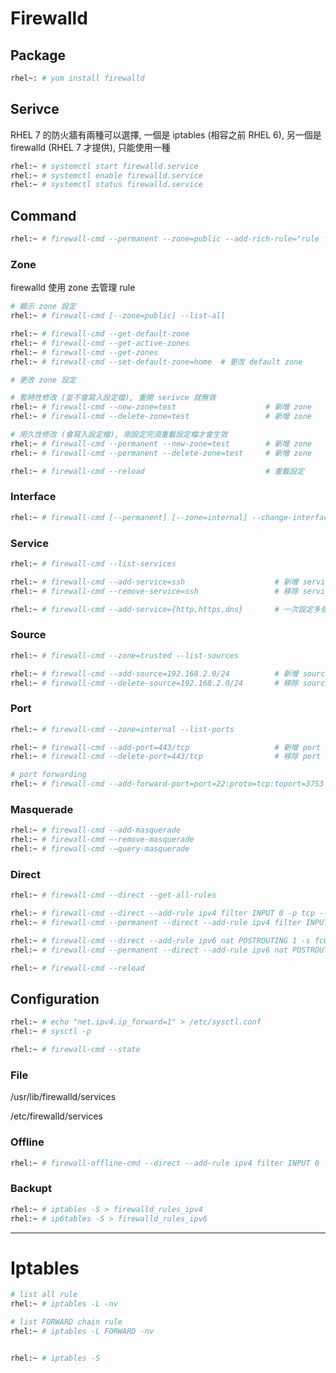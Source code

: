# Firewalld #


## Package ##

```bash
rhel~: # yum install firewalld
```


## Serivce ##

RHEL 7 的防火牆有兩種可以選擇, 一個是 iptables (相容之前 RHEL 6), 另一個是 firewalld (RHEL 7 才提供), 只能使用一種

```bash
rhel:~ # systemctl start firewalld.service
rhel:~ # systemctl enable firewalld.service
rhel:~ # systemctl status firewalld.service
```


## Command ##

```bash
rhel:~ # firewall-cmd --permanent --zone=public --add-rich-rule="rule family=ipv4 accept source address=192.168.68.0/24"
```


### Zone ###

firewalld 使用 zone 去管理 rule

```bash
# 顯示 zone 設定
rhel:~ # firewall-cmd [--zone=public] --list-all

rhel:~ # firewall-cmd --get-default-zone
rhel:~ # firewall-cmd --get-active-zones
rhel:~ # firewall-cmd --get-zones
rhel:~ # firewall-cmd --set-default-zone=home  # 更改 default zone

# 更改 zone 設定

# 暫時性修改 (並不會寫入設定檔), 重開 serivce 就無效
rhel:~ # firewall-cmd --new-zone=test                    # 新增 zone
rhel:~ # firewall-cmd --delete-zone=test                 # 新增 zone

# 用久性修改 (會寫入設定檔), 剛設定完須重載設定檔才會生效
rhel:~ # firewall-cmd --permanent --new-zone=test        # 新增 zone
rhel:~ # firewall-cmd --permanent --delete-zone=test     # 新增 zone

rhel:~ # firewall-cmd --reload                           # 重載設定
```


### Interface ###

```bash
rhel:~ # firewall-cmd [--permanent] [--zone=internal] --change-interface=eth0
```


### Service ###

```bash
rhel:~ # firewall-cmd --list-services

rhel:~ # firewall-cmd --add-service=ssh                    # 新增 service
rhel:~ # firewall-cmd --remove-service=ssh                 # 移除 service

rhel:~ # firewall-cmd --add-service={http,https,dns}       # 一次設定多個 service
```


### Source ###

```bash
rhel:~ # firewall-cmd --zone=trusted --list-sources

rhel:~ # firewall-cmd --add-source=192.168.2.0/24          # 新增 source
rhel:~ # firewall-cmd --delete-source=192.168.2.0/24       # 移除 source
```


### Port ###

```bash
rhel:~ # firewall-cmd --zone=internal --list-ports

rhel:~ # firewall-cmd --add-port=443/tcp                   # 新增 port
rhel:~ # firewall-cmd --delete-port=443/tcp                # 移除 port

# port forwarding
rhel:~ # firewall-cmd --add-forward-port=port=22:proto=tcp:toport=3753
```


### Masquerade ###

```bash
rhel:~ # firewall-cmd --add-masquerade
rhel:~ # firewall-cmd –-remove-masquerade
rhel:~ # firewall-cmd -–query-masquerade
```


### Direct ###

```bash
rhel:~ # firewall-cmd --direct --get-all-rules

rhel:~ # firewall-cmd --direct --add-rule ipv4 filter INPUT 0 -p tcp --dport 9000 -j ACCEPT
rhel:~ # firewall-cmd --permanent --direct --add-rule ipv4 filter INPUT 0 -p tcp --dport 9000 -j ACCEPT 

rhel:~ # firewall-cmd --direct --add-rule ipv6 nat POSTROUTING 1 -s fc00:db8::1/112 -j MASQUERADE
rhel:~ # firewall-cmd --permanent --direct --add-rule ipv6 nat POSTROUTING 1 -s fc00:db8::1/112 -j MASQUERADE

rhel:~ # firewall-cmd --reload
```


## Configuration ##

```bash
rhel:~ # echo "net.ipv4.ip_forward=1" > /etc/sysctl.conf
rhel:~ # sysctl -p

rhel:~ # firewall-cmd --state
```


### File ###

/usr/lib/firewalld/services

/etc/firewalld/services


### Offline ###

```bash
rhel:~ # firewall-offline-cmd --direct --add-rule ipv4 filter INPUT 0 -p tcp -m state --state NEW -m tcp --dport 22 -j ACCEPT
```

### Backupt ###

```bash
rhel:~ # iptables -S > firewalld_rules_ipv4
rhel:~ # ip6tables -S > firewalld_rules_ipv6
```


---

# Iptables

```bash
# list all rule
rhel:~ # iptables -L -nv

# list FORWARD chain rule
rhel:~ # iptables -L FORWARD -nv


rhel:~ # iptables -S
```